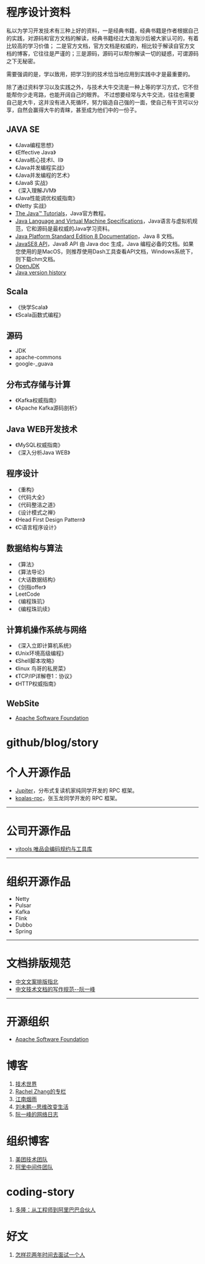 # 程序设计资料

私以为学习开发技术有三种上好的资料，一是经典书籍，经典书籍是作者根据自己的实践，对源码和官方文档的解读，经典书籍经过大浪淘沙后被大家认可的，有着比较高的学习价值；
二是官方文档，官方文档是权威的，相比较于解读自官方文档的博客，它往往是严谨的；三是源码，源码可以帮你解读一切的疑惑，可谓源码之下无秘密。

需要强调的是，学以致用，把学习到的技术恰当地应用到实践中才是最重要的。

除了通过资料学习以及实践之外，与技术大牛交流是一种上等的学习方式，它不但能帮你少走弯路，也能开阔自己的眼界。
不过想要经常与大牛交流，往往也需要自己是大牛，这并没有进入死循环，努力锻造自己强的一面，使自己有干货可以分享，自然会赢得大牛的青睐，甚至成为他们中的一份子。


## JAVA SE
* 《Java编程思想》
* 《Effective Java》
* 《Java核心技术I、II》
* 《Java并发编程实战》
* 《Java并发编程的艺术》
* 《Java8 实战》
* 《深入理解JVM》
* 《Java性能调优权威指南》
* 《Netty 实战》
* [The Java™ Tutorials](https://docs.oracle.com/javase/tutorial/reallybigindex.html)，Java官方教程。
* [Java Language and Virtual Machine Specifications](https://docs.oracle.com/javase/specs/)，Java语言与虚拟机规范，它和源码是最权威的Java学习资料。
* [Java Platform Standard Edition 8 Documentation](https://docs.oracle.com/javase/8/docs/)，Java 8 文档。
* [JavaSE8 API](https://docs.oracle.com/javase/8/docs/api/index.html)，Java8 API 由 Java doc 生成，Java 编程必备的文档。如果您使用的是MacOS，则推荐使用Dash工具查看API文档，Windows系统下，则下载chm文档。
* [OpenJDK](http://openjdk.java.net/)
* [Java version history](https://en.wikipedia.org/wiki/Java_version_history)


## Scala
* 《快学Scala》
* 《Scala函数式编程》


## 源码
* JDK
* apache-commons
* google-_guava


## 分布式存储与计算
* 《Kafka权威指南》
* 《Apache Kafka源码剖析》


## Java WEB开发技术
* 《MySQL权威指南》
* 《深入分析Java WEB》


## 程序设计
* 《重构》
* 《代码大全》
* 《代码整洁之道》
* 《设计模式之禅》
* 《Head First Design Pattern》
* 《C语言程序设计》


## 数据结构与算法
* 《算法》
* 《算法导论》
* 《大话数据结构》
* 《剑指offer》
*  LeetCode
* 《编程珠玑》
* 《编程珠玑续》


## 计算机操作系统与网络
* 《深入立即计算机系统》
* 《Unix环境高级编程》
* 《Shell脚本攻略》
* 《linux 鸟哥的私房菜》
* 《TCP/IP详解卷1：协议》
* 《HTTP权威指南》


## WebSite
* [Apache Software Foundation](http://www.apache.org/)











# github/blog/story

# 个人开源作品
* [Jupiter](https://github.com/fengjiachun/Jupiter)，分布式复读机家纯同学开发的 RPC 框架。
* [koalas-rpc](https://gitee.com/a1234567891/koalas-rpc)，张玉龙同学开发的 RPC 框架。


---


# 公司开源作品
* [vjtools 唯品会编码规约与工具库](https://github.com/vipshop/vjtools)


---


# 组织开源作品
* Netty
* Pulsar
* Kafka
* Flink
* Dubbo
* Spring


---


# 文档排版规范
* [中文文案排版指北](https://github.com/sparanoid/chinese-copywriting-guidelines)
* [中文技术文档的写作规范--阮一峰](https://github.com/ruanyf/document-style-guide)


---


# 开源组织
* [Apache Software Foundation](https://github.com/apache)



# 博客
1. [技术世界](http://www.jasongj.com/)
1. [Rachel Zhang的专栏](https://blog.csdn.net/abcjennifer?viewmode=contents)
1. [江南烟雨](https://blog.csdn.net/xiajun07061225)
1. [刘未鹏--思维改变生活](http://mindhacks.cn/)
1. [阮一峰的网络日志](http://www.ruanyifeng.com/home.html)


# 组织博客
1. [美团技术团队](https://tech.meituan.com/)
1. [阿里中间件团队](http://jm.taobao.org/)


# coding-story
1. [多隆：从工程师到阿里巴巴合伙人](https://mp.weixin.qq.com/s/fxBQxdPldz2UalRcSWT3_Q)


# 好文
1. [怎样花两年时间去面试一个人](http://mindhacks.cn/2011/11/04/how-to-interview-a-person-for-two-years/)